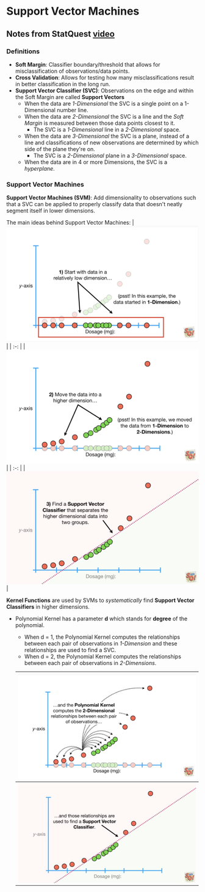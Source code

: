 # Support Vector Machines #

## Notes from StatQuest [video](https://www.youtube.com/watch?v=efR1C6CvhmE) ##

### Definitions ###

- **Soft Margin**: Classifier boundary/threshold that allows for misclassification of observations/data points.
- **Cross Validation**: Allows for testing how many misclassifications result in better classification in the long run.
- **Support Vector Classifier (SVC)**: Observations on the edge and within the Soft Margin are called **Support Vectors**
  - When the data are _1-Dimensional_ the SVC is a single point on a 1-Dimensional number line.
  - When the data are _2-Dimensional_ the SVC is a line and the _Soft Margin_ is measured between those data points closest to it.
    - The SVC is a _1-Dimensional_ line in a _2-Dimensional_ space.
  - When the data are _3-Dimensional_ the SVC is a plane, instead of a line and classifications of new observations are determined by which side of the plane they're on.
    - The SVC is a _2-Dimensional_ plane in a _3-Dimensional_ space.
  - When the data are in 4 or more Dimensions, the SVC is a _hyperplane_.

### Support Vector Machines ###

**Support Vector Machines (SVM)**: Add dimensionality to observations such that a SVC can be applied to properly classify data that doesn't neatly segment itself in lower dimensions.

The main ideas behind Support Vector Machines:
| ![x](images/svm_1.png) |
| :-: |
| ![x](images/svm_2.png) |
| :-: |
| ![x](images/svm_3.png) |

**Kernel Functions** are used by SVMs to _systematically_ find **Support Vector Classifiers** in higher dimensions.
- Polynomial Kernel has a parameter **d** which stands for **degree** of the polynomial.
  - When d = 1, the Polynomial Kernel computes the relationships between each pair of observations in _1-Dimension_ and these relationships are used to find a SVC.
  - When d = 2, the Polynomial Kernel computes the relationships between each pair of observations in _2-Dimensions_.
  
  | ![x](images/polynomialkernel_d2.png) |
  | :-: |
  | ![x](images/polynomialkernel_d2_svc.png) |
  